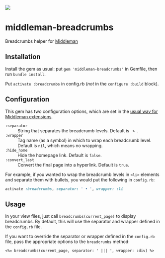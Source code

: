 ![](https://travis-ci.org/marnen/middleman-breadcrumbs.svg)

# middleman-breadcrumbs

Breadcrumbs helper for [Middleman](https://middlemanapp.com/)

## Installation

Install the gem as usual: put `gem 'middleman-breadcrumbs'` in Gemfile, then run `bundle install`.

Put `activate :breadcrumbs` in config.rb (*not* in the `configure :build` block).

## Configuration

This gem has two configuration options, which are set in the [usual way for Middleman extensions](https://middlemanapp.com/advanced/configuration/#configuring-extensions).

<dl>
  <dt>
    <code>:separator</code>
  </dt>
  <dd>
    String that separates the breadcrumb levels. Default is <code>&nbsp;>&nbsp;</code>.
  </dd>
  <dt>
    <code>:wrapper</code>
  </dt>
  <dd>
    Tag name (as a symbol) in which to wrap each breadcrumb level. Default is <code>nil</code>, which means no wrapping.
  </dd>
  <dt>
    <code>:hide_home</code>
  </dt>
  <dd>
    Hide the homepage link. Default is <code>false</code>.
  </dd>
  <dt>
    <code>:convert_last</code>
  </dt>
  <dd>
    Convert the final page into a hyperlink. Default is <code>true</code>.
  </dd>
</dl>

For example, if you wanted to wrap the breadcrumb levels in `<li>` elements and separate them with bullets, you would put the following in `config.rb`:

```ruby
activate :breadcrumbs, separator: ' • ', wrapper: :li
```


## Usage

In your view files, just call `breadcrumbs(current_page)` to display breadcrumbs. By default, this will use the separator and wrapper defined in the `config.rb` file.

If you want to override the separator or wrapper defined in the `config.rb` file, pass the appropriate options to the `breadcrumbs` method:

```erb
<%= breadcrumbs(current_page, separator: ' ||| ', wrapper: :div) %>
```
